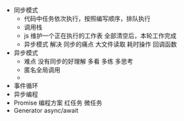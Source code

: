 * 同步模式
  * 代码中任务依次执行，按照编写顺序，排队执行
  * 调用栈 
  * js 维护一个正在执行的工作表 全部清空后，本轮工作完成
  * 异步模式 解决 同步的痛点 大文件读取 耗时操作 回调函数
* 异步模式
  * 难点 没有同步的好理解 多看 多练 多思考
  * 匿名全局调用
  * 
* 事件循环
* 异步编程
* Promise 编程方案 红任务 微任务
* Generator async/await